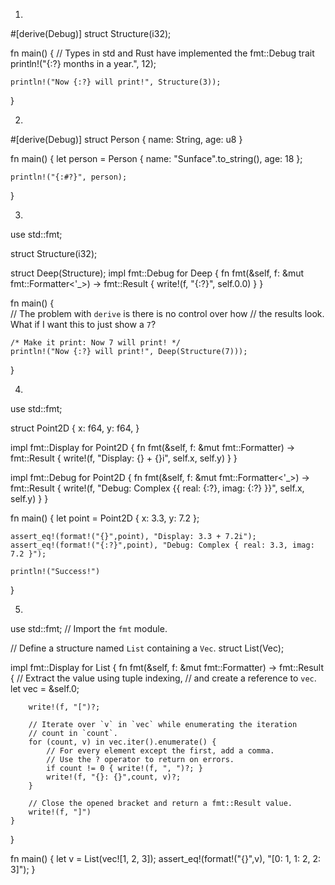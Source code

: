 1.

#[derive(Debug)]
struct Structure(i32);

fn main() {
    // Types in std and Rust have implemented the fmt::Debug trait
    println!("{:?} months in a year.", 12);

    println!("Now {:?} will print!", Structure(3));
}

2.

#[derive(Debug)]
struct Person {
    name: String,
    age: u8
}

fn main() {
    let person = Person { name:  "Sunface".to_string(), age: 18 };

    println!("{:#?}", person);
}

3.

use std::fmt;

struct Structure(i32);

struct Deep(Structure);
impl fmt::Debug for Deep {
    fn fmt(&self, f: &mut fmt::Formatter<'_>) -> fmt::Result {
        write!(f, "{:?}", self.0.0)
    }
}

fn main() {    
    // The problem with `derive` is there is no control over how
    // the results look. What if I want this to just show a `7`?

    /* Make it print: Now 7 will print! */
    println!("Now {:?} will print!", Deep(Structure(7)));
}

4.

use std::fmt;

struct Point2D {
    x: f64,
    y: f64,
}

impl fmt::Display for Point2D {
    fn fmt(&self, f: &mut fmt::Formatter) -> fmt::Result {
        write!(f, "Display: {} + {}i", self.x, self.y)
    }
}

impl fmt::Debug for Point2D {
    fn fmt(&self, f: &mut fmt::Formatter<'_>) -> fmt::Result {
        write!(f, "Debug: Complex {{ real: {:?}, imag: {:?} }}", self.x, self.y)
    }
}

fn main() {
    let point = Point2D { x: 3.3, y: 7.2 };

    assert_eq!(format!("{}",point), "Display: 3.3 + 7.2i");
    assert_eq!(format!("{:?}",point), "Debug: Complex { real: 3.3, imag: 7.2 }");
    
    println!("Success!")
}

5.

use std::fmt; // Import the `fmt` module.

// Define a structure named `List` containing a `Vec`.
struct List(Vec<i32>);

impl fmt::Display for List {
    fn fmt(&self, f: &mut fmt::Formatter) -> fmt::Result {
        // Extract the value using tuple indexing,
        // and create a reference to `vec`.
        let vec = &self.0;

        write!(f, "[")?;

        // Iterate over `v` in `vec` while enumerating the iteration
        // count in `count`.
        for (count, v) in vec.iter().enumerate() {
            // For every element except the first, add a comma.
            // Use the ? operator to return on errors.
            if count != 0 { write!(f, ", ")?; }
            write!(f, "{}: {}",count, v)?;
        }

        // Close the opened bracket and return a fmt::Result value.
        write!(f, "]")
    }
}

fn main() {
    let v = List(vec![1, 2, 3]);
    assert_eq!(format!("{}",v), "[0: 1, 1: 2, 2: 3]");
}
